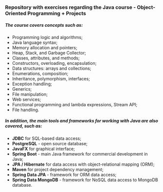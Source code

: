 
### Repository with exercises regarding the Java course - Object-Oriented Programming + Projects
##### The course covers concepts such as:

- Programming logic and algorithms;
- Java language syntax;
- Memory allocation and pointers;
- Heap, Stack, and Garbage Collector;
- Classes, attributes, and methods;
- Constructors, overloading, encapsulation;
- Data structures: arrays and collections;
- Enumerations, composition;
- Inheritance, polymorphism, interfaces;
- Exception handling;
- Generics;
- File manipulation;
- Web services;
- Functional programming and lambda expressions, Stream API;
- File handling.

##### In addition, the main tools and frameworks for working with Java are also covered, such as:

- **JDBC** for SQL-based data access;
- **PostgreSQL** - open source database;
- **JavaFX** for graphical interface;
- **Spring Boot** - main Java framework for commercial development in Java;
- **JPA / Hibernate** for data access with object-relational mapping (ORM);
- **Maven** for project dependency management;
- **Spring Data JPA** - framework for ORM data access;
- **Spring Data MongoDB** - framework for NoSQL data access to MongoDB database.